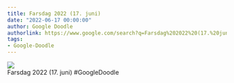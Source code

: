 ```yaml
---
title: Farsdag 2022 (17. juni)
date: "2022-06-17 00:00:00"
author: Google Doodle
authorlink: https://www.google.com/search?q=Farsdag%202022%20(17.%20juni)
tags:
- Google-Doodle
---
```

<img src="https://www.google.com/logos/doodles/2022/fathers-day-2022-june-17-6753651837109442-law.gif" referrerpolicy="no-referrer"><br>Farsdag 2022 (17. juni) #GoogleDoodle